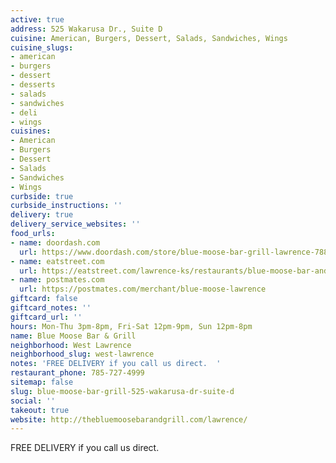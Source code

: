```yaml
---
active: true
address: 525 Wakarusa Dr., Suite D
cuisine: American, Burgers, Dessert, Salads, Sandwiches, Wings
cuisine_slugs:
- american
- burgers
- dessert
- desserts
- salads
- sandwiches
- deli
- wings
cuisines:
- American
- Burgers
- Dessert
- Salads
- Sandwiches
- Wings
curbside: true
curbside_instructions: ''
delivery: true
delivery_service_websites: ''
food_urls:
- name: doordash.com
  url: https://www.doordash.com/store/blue-moose-bar-grill-lawrence-788195/en-US
- name: eatstreet.com
  url: https://eatstreet.com/lawrence-ks/restaurants/blue-moose-bar-and-grill?ref=google_action_link
- name: postmates.com
  url: https://postmates.com/merchant/blue-moose-lawrence
giftcard: false
giftcard_notes: ''
giftcard_url: ''
hours: Mon-Thu 3pm-8pm, Fri-Sat 12pm-9pm, Sun 12pm-8pm
name: Blue Moose Bar & Grill
neighborhood: West Lawrence
neighborhood_slug: west-lawrence
notes: 'FREE DELIVERY if you call us direct.  '
restaurant_phone: 785-727-4999
sitemap: false
slug: blue-moose-bar-grill-525-wakarusa-dr-suite-d
social: ''
takeout: true
website: http://thebluemoosebarandgrill.com/lawrence/
---
```


FREE DELIVERY if you call us direct.